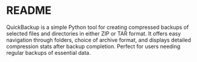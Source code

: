# README
QuickBackup is a simple Python tool for creating compressed backups of selected files and directories in either ZIP or TAR format. It offers easy navigation through folders, choice of archive format, and displays detailed compression stats after backup completion. Perfect for users needing regular backups of essential data.
